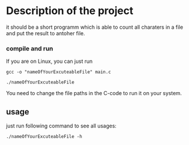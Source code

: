 # Description of the project
it should be a short programm which
is able to count all charaters in a file
and put the result to antoher file.

### compile and run
If you are on Linux, you can just run

`gcc -o "nameOfYourExcuteableFile" main.c`

`./nameOfYourExcuteableFile`

You need to change the file paths in the C-code to run
it on your system.

## usage

just run following command to see all usages:

`./nameOfYourExcuteableFile -h`
